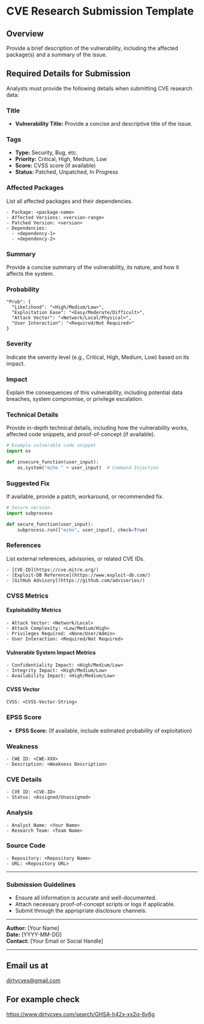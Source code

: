 # CVE Research Submission Template

## Overview
Provide a brief description of the vulnerability, including the affected package(s) and a summary of the issue.

## Required Details for Submission
Analysts must provide the following details when submitting CVE research data:

### Title
- **Vulnerability Title:** Provide a concise and descriptive title of the issue.

### Tags
- **Type:** Security, Bug, etc.
- **Priority:** Critical, High, Medium, Low
- **Score:** CVSS score (if available)
- **Status:** Patched, Unpatched, In Progress

### Affected Packages
List all affected packages and their dependencies.

```
- Package: <package-name>
- Affected Versions: <version-range>
- Patched Version: <version>
- Dependencies:
  - <dependency-1>
  - <dependency-2>
```

### Summary
Provide a concise summary of the vulnerability, its nature, and how it affects the system.

### Probability
```
"Prob": {
  "Likelihood": "<High/Medium/Low>",
  "Exploitation Ease": "<Easy/Moderate/Difficult>",
  "Attack Vector": "<Network/Local/Physical>",
  "User Interaction": "<Required/Not Required>"
}
```

### Severity
Indicate the severity level (e.g., Critical, High, Medium, Low) based on its impact.

### Impact
Explain the consequences of this vulnerability, including potential data breaches, system compromise, or privilege escalation.

### Technical Details
Provide in-depth technical details, including how the vulnerability works, affected code snippets, and proof-of-concept (if available).

```python
# Example vulnerable code snippet
import os

def insecure_function(user_input):
    os.system("echo " + user_input)  # Command Injection
```

### Suggested Fix
If available, provide a patch, workaround, or recommended fix.

```python
# Secure version
import subprocess

def secure_function(user_input):
    subprocess.run(["echo", user_input], check=True)
```

### References
List external references, advisories, or related CVE IDs.

```
- [CVE-ID](https://cve.mitre.org/)
- [Exploit-DB Reference](https://www.exploit-db.com/)
- [GitHub Advisory](https://github.com/advisories/)
```

### CVSS Metrics
#### Exploitability Metrics
```
- Attack Vector: <Network/Local>
- Attack Complexity: <Low/Medium/High>
- Privileges Required: <None/User/Admin>
- User Interaction: <Required/Not Required>
```
#### Vulnerable System Impact Metrics
```
- Confidentiality Impact: <High/Medium/Low>
- Integrity Impact: <High/Medium/Low>
- Availability Impact: <High/Medium/Low>
```
#### CVSS Vector
```
CVSS: <CVSS-Vector-String>
```

### EPSS Score
- **EPSS Score:** (If available, include estimated probability of exploitation)

### Weakness
```
- CWE ID: <CWE-XXX>
- Description: <Weakness Description>
```

### CVE Details
```
- CVE ID: <CVE-ID>
- Status: <Assigned/Unassigned>
```

### Analysis
```
- Analyst Name: <Your Name>
- Research Team: <Team Name>
```

### Source Code
```
- Repository: <Repository Name>
- URL: <Repository URL>
```

---

### Submission Guidelines
- Ensure all information is accurate and well-documented.
- Attach necessary proof-of-concept scripts or logs if applicable.
- Submit through the appropriate disclosure channels.

---

**Author:** [Your Name]  
**Date:** [YYYY-MM-DD]  
**Contact:** [Your Email or Social Handle]

---

## Email us at 
dirtycves@gmail.com
## For example check 
https://www.dirtycves.com/search/GHSA-h42x-xx2q-6v6g



